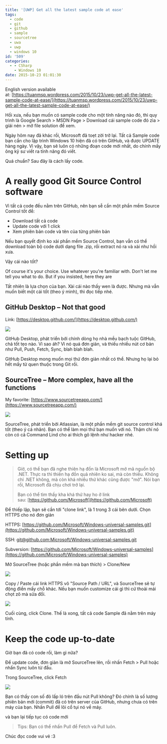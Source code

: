 ```yaml
---
title: '[UWP] Get all the latest sample code at ease'
tags:
  - code
  - git
  - github
  - sample
  - sourcetree
  - uwa
  - uwp
  - windows 10
id: '509'
categories:
  - - CSharp
    - Windows 10
date: 2015-10-23 01:01:30
---
```


English version available at: [https://tuanmsp.wordpress.com/2015/10/23/uwp-get-all-the-latest-sample-code-at-ease/](https://tuanmsp.wordpress.com/2015/10/23/uwp-get-all-the-latest-sample-code-at-ease/)

Hồi xưa, nếu bạn muốn có sample code cho một tính năng nào đó, thì quy trình là Google Search > MSDN Page > Download cái sample code đó zìa > giải nén > mở file solution để xem.

Ngày hôm nay đã khác rồi, Microsoft đã toẹt zời trở lại. Tất cả Sample code bạn cần cho lập trình Windows 10 hiện đã có trên GitHub, và được UPDATE hàng ngày. Vì vậy, bạn sẽ luôn có những đoạn code mới nhất, do chính mấy ông kỹ sư viết ra tính năng đó viết.

Quá chuẩn? Sau đây là cách lấy code.
<!-- more -->
# A really good Git Source Control software

Vì tất cả code đều nằm trên GitHub, nên bạn sễ cần một phần mềm Source Control tốt để:

*   Download tất cả code
*   Update code với 1 click
*   Xem phiên bản code và tên của từng phiên bản

Nếu bạn quyết định ko xài phần mềm Source Control, bạn vẫn có thể download toàn bộ code dưới dạng file .zip, rồi extract nó ra và xài như hồi xưa.

Vậy cái nào tốt?

Of course it's your choice. Use whatever you're familiar with. Don't let me tell you what to do. But if you insisted, here they are

Tất nhiên là lựa chọn của bạn. Xài cái nào thấy wen là được. Nhưng mà vẫn muốn biết một cái tốt (theo ý mình), thì đọc tiếp nhé.

## GitHub Desktop – Not that good

Link: [https://desktop.github.com/](https://desktop.github.com/)

![](https://farm6.staticflickr.com/5663/21778229224_3e5b23876f_o.png)

GitHub Desktop, phát triển bới chính dòng họ nhà mều bạch tuộc GitHub, chả tốt tẹo nào. Vì sao áh? Vì nó quá đơn giản, và thiếu nhiều nút cơ bản như Pull, Push, Fetch, Sync, blah blah blah.

GitHub Desktop mong muốn mọi thứ đơn giản nhất có thể. Nhưng họ lại bỏ hết mấy từ quen thuộc trong Git rồi.

## SourceTree – More complex, have all the functions

My favorite: [https://www.sourcetreeapp.com/](https://www.sourcetreeapp.com/)

![](https://farm1.staticflickr.com/685/22214151369_9ae2265273_o.png)

SourceTree, phát triển bởi Atlassian, là một phần mềm git source control khá tốt (theo ý cá nhân). Bạn có thể làm mọi thứ bạn muốn với nó. Thậm chí nó còn có cả Command Lind cho ai thích gõ lệnh như hacker nhé.

# Setting up

> Giờ, có thể bạn đã nghe thiên hạ đồn là Microsoft mở mã nguồn bộ .NET. Thực ra thì thiên hạ đồn quả nhiên ko sai, mà còn thiếu. Không chỉ .NET không, mà còn khá nhiều thứ khác cũng được "mở". Nói bạn rồi, Microsoft đã chịu chơi trở lại.
> 
> Bạn có thể tìm thấy kha khá thứ hay ho ở link sau: [https://github.com/Microsoft](https://github.com/Microsoft)

Để thiếp lập, bạn sẽ cần tới "clone link", là 1 trong 3 cái bên dưới. Chọn HTTPS cho nó đơn giản

HTTPS: [https://github.com/Microsoft/Windows-universal-samples.git](https://github.com/Microsoft/Windows-universal-samples.git)

SSH: [git@github.com:Microsoft/Windows-universal-samples.git](mailto:git@github.com:Microsoft/Windows-universal-samples.git)

Subversion: [https://github.com/Microsoft/Windows-universal-samples](https://github.com/Microsoft/Windows-universal-samples)

Mở SourceTree (hoặc phần mềm mà bạn thích) > Clone/New

![](https://farm1.staticflickr.com/747/22214019219_1e3d2d0867_o.png)

Copy / Paste cái link HTTPS vô "Source Path / URL", và SourceTree sẽ tự động điền mấy chỗ khác. Nếu bạn muốn customize cái gì thì cứ thoải mái chọt zô mà sửa đổi.

![](https://farm1.staticflickr.com/761/22374909436_1a8188ffc0_o.png)

Cuối cùng, click Clone. Thế là xong, tất cả code Sample đã nằm trên máy tính.

# Keep the code up-to-date

Giờ bạn đã có code rồi, làm gì nữa?

Để update code, đơn giản là mở SourceTree lên, rồi nhấn Fetch > Pull hoặc nhấn Sync luôn từ đầu.

Trong SourceTree, click Fetch

![](https://farm1.staticflickr.com/604/21779962253_cb809d0635_o.png)

Bạn có thấy con số đỏ lấp ló trên đầu nút Pull không? Đó chính là số lượng phiên bản mới (commit) đã có trên server của GitHub, nhưng chưa có trên máy của bạn. Nhấn Pull để lôi cổ tụi nó về máy.

và bạn lại tiếp tục có code mới

> Tips: Bạn có thể nhấn Pull để Fetch và Pull luôn.

Chúc đọc code vui vẻ :3